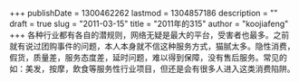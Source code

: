 +++
publishDate = 1300462262
lastmod = 1304857186
description = ""
draft = true
slug = "2011-03-15"
title = "2011年的315"
author = "koojiafeng"
+++
各种行业都有各自的潜规则，网络无疑是最大的平台，受害者也最多。之前就有说过团购事件的问题，本人本身就不信这种服务方式，猫腻太多。隐性消费，假货，质量差，服务态度差，延时问题，难以得到保障，没有售后服务。常见的如：美发，按摩，飲食等服务性行业项目，但还是会有很多人进入这类消费陷阱。